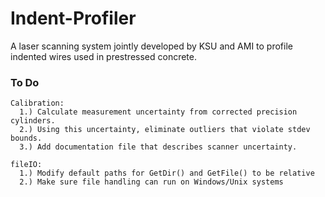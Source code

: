 # Indent-Profiler
A laser scanning system jointly developed by KSU and AMI to profile indented wires used in prestressed concrete.

### To Do
	Calibration:
	  1.) Calculate measurement uncertainty from corrected precision cylinders.
      2.) Using this uncertainty, eliminate outliers that violate stdev bounds.
	  3.) Add documentation file that describes scanner uncertainty.

	fileIO:
	  1.) Modify default paths for GetDir() and GetFile() to be relative
	  2.) Make sure file handling can run on Windows/Unix systems
